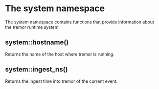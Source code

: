 # The system namespace

The system namespace contains functions that provide information about the tremor runtime system.

## system::hostname()

Returns the name of the host where tremor is running.

## system::ingest_ns()

Returns the ingest time into tremor of the current event.
